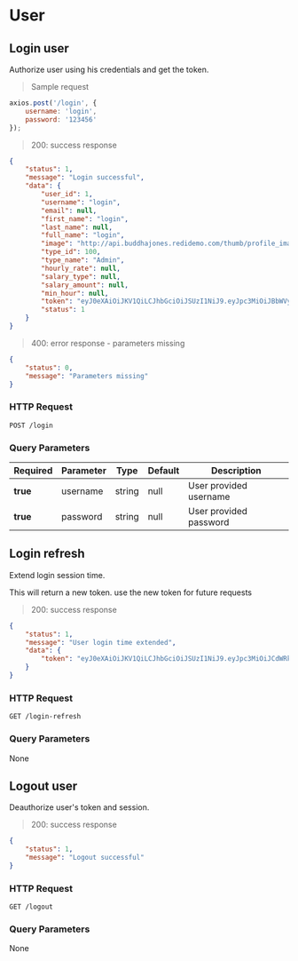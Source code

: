 # User





## Login user

Authorize user using his credentials and get the token.

> Sample request

```javascript
axios.post('/login', {
    username: 'login',
    password: '123456'
});
```

> 200: success response

```json
{
    "status": 1,
    "message": "Login successful",
    "data": {
        "user_id": 1,
        "username": "login",
        "email": null,
        "first_name": "login",
        "last_name": null,
        "full_name": "login",
        "image": "http://api.buddhajones.redidemo.com/thumb/profile_image/1.jpeg",
        "type_id": 100,
        "type_name": "Admin",
        "hourly_rate": null,
        "salary_type": null,
        "salary_amount": null,
        "min_hour": null,
        "token": "eyJ0eXAiOiJKV1QiLCJhbGciOiJSUzI1NiJ9.eyJpc3MiOiJBbWVyaUZsZWV0IFBvcnRhbCIsImlhdCI6MTQ4MzAzNDczNywiZXhwIjoxNDgzMTIxMTM3LCJzdWIiOjF9.dSPkafSnhkr6MePnTSLY3YQK80Vg_GEQXnjaBXCVerWhyxV9DwMvl98BJSNV7c7XVjDADG70sqLCErI_mM5X7BhuGplwhnZf8TcjWo7n88PpIgKM-QX1hJwDFiAhpSCXbDpUdyWHwlr00uoCFQJissL_4OOUsGUh_0cli_STgPSBsgGAc--uc8of8asKgcJu1m8FgmrjVahY-F34kKZKlMKHlngfb7KKcktMfXyZUl2j04snraZX0QRqcmxrhigxYFky1mhQh14iCDs3gZk0WdlINTapFeQKorupKB33IpxTy9QDkoqcV-1HmpVShNsZQfqLw2fSB2KRHPyRfE79Tg",
        "status": 1
    }
}
```

> 400: error response - parameters missing

```json
{
    "status": 0,
    "message": "Parameters missing"
}
```

### HTTP Request

`POST /login`

### Query Parameters

Required | Parameter | Type | Default | Description
-------- | --------- | ---- | ------- | -----------
**true** | username | string | null | User provided username
**true** | password | string | null | User provided password



## Login refresh

Extend login session time.

This will return a new token. use the new token for future requests

> 200: success response

```json
{
    "status": 1,
    "message": "User login time extended",
    "data": {
        "token": "eyJ0eXAiOiJKV1QiLCJhbGciOiJSUzI1NiJ9.eyJpc3MiOiJCdWRkaGEgSm9uZXMiLCJpYXQiOjE0ODA4MTg2MjksImV4cCI6MTQ4MDgyMTAyOSwic3ViIjoxfQ.pWM7CMaP2z_8usMgBefvJ83xTNRVRblEH6IT2a_wcyiMpn9m6e-6U8JxQyymb7bRtRbfSG3X5WGaxcK4HxeK-IangBuxpnlYB0FL89tbD8nONX2h8j8ddNwONaSp6MwHvnchRmHx1L9KgVDJEUcpL7c6lSKPa5bGTZyWMDDm6zI4sGSG5F4-_A1frjmNjOkxkC3ZMTOQOyP-Mmdilk5pj6yKB9Zyh18yOXHLdZJsOU_R4iMw8Nas2tRZN_ORnJbz36_Bu-Jr8xti-c2OJrGEbkIwJjtBT03pNOhKzk7WBwvNew5ExGGrftXBlUMyHnuQSTHVZgXrPq_nJB6N1CM0_g"
    }
}
```

### HTTP Request

`GET /login-refresh`

### Query Parameters

None



## Logout user

Deauthorize user's token and session.

> 200: success response

```json
{
    "status": 1,
    "message": "Logout successful"
}
```

### HTTP Request

`GET /logout`

### Query Parameters

None
